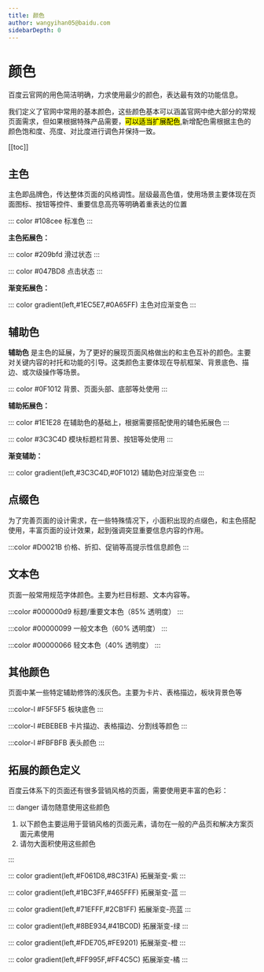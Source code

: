 ```yaml
---
title: 颜色
author: wangyihan05@baidu.com
sidebarDepth: 0
---
```


# 颜色
百度云官网的用色简洁明确，力求使用最少的颜色，表达最有效的功能信息。

我们定义了官网中常用的基本颜色，这些颜色基本可以涵盖官网中绝大部分的常规页面需求，但如果根据特殊产品需要，<mark>可以适当扩展配色</mark>,新增配色需根据主色的颜色饱和度、亮度、对比度进行调色并保持一致。


[[toc]]

## 主色

主色即品牌色，传达整体页面的风格调性。层级最高色值，使用场景主要体现在页面图标、按钮等控件、重要信息高亮等明确着重表达的位置

::: color #108cee
标准色
:::

**主色拓展色：**
<div class="wrp">
::: color #209bfd
滑过状态
:::

::: color #047BD8
点击状态
:::
</div>

**渐变拓展色：**

<div class="wrp" id="gra-0">

::: color gradient(left,#1EC5E7,#0A65FF)
主色对应渐变色
:::

</div>

## 辅助色

**辅助色** 是主色的延展，为了更好的展现页面风格做出的和主色互补的颜色。主要对关键内容的衬托和功能的引导。这类颜色主要体现在导航框架、背景底色、描边、或次级操作等场景。


::: color #0F1012
背景、页面头部、底部等处使用
:::

**辅助拓展色：**
<div class="wrp">
::: color #1E1E28
在辅助色的基础上，根据需要搭配使用的辅色拓展色
:::

::: color #3C3C4D
模块标题栏背景、按钮等处使用
:::
</div>

<div class="wrp" id="gra-1">

**渐变辅助：**

::: color gradient(left,#3C3C4D,#0F1012)
辅助色对应渐变色
:::

</div>

## 点缀色

为了完善页面的设计需求，在一些特殊情况下，小面积出现的点缀色，和主色搭配使用，丰富页面的设计效果，起到强调突显重要信息内容的作用。

:::color #D0021B
价格、折扣、促销等高提示性信息颜色
:::

## 文本色

页面一般常用规范字体颜色。主要为栏目标题、文本内容等。

:::color #000000d9
标题/重要文本色（85% 透明度）
:::

:::color #00000099
一般文本色（60% 透明度）
:::

:::color #00000066
轻文本色（40% 透明度）
:::

## 其他颜色

页面中某一些特定辅助修饰的浅灰色。主要为卡片、表格描边，板块背景色等

:::color-l #F5F5F5
板块底色
:::

:::color-l #EBEBEB
卡片描边、表格描边、分割线等颜色
:::

:::color-l #FBFBFB
表头颜色
:::

## 拓展的颜色定义

百度云体系下的页面还有很多营销风格的页面，需要使用更丰富的色彩：

::: danger 请勿随意使用这些颜色

1. 以下颜色主要运用于营销风格的页面元素，请勿在一般的产品页和解决方案页面元素使用
2. 请勿大面积使用这些颜色

:::

<div class="wrp" id="gra-5">

::: color gradient(left,#F061D8,#8C31FA)
拓展渐变-紫
:::

</div>

<div class="wrp" id="gra-4">

::: color gradient(left,#1BC3FF,#465FFF)
拓展渐变-蓝
:::

</div>

<div class="wrp" id="gra-2">

::: color gradient(left,#71EFFF,#2CB1FF)
拓展渐变-亮蓝
:::

</div>


<div class="wrp" id="gra-7">

::: color gradient(left,#8BE934,#41BC0D)
拓展渐变-绿
:::

</div>

<div class="wrp" id="gra-6">

::: color gradient(left,#FDE705,#FE9201)
拓展渐变-橙
:::

</div>

<div class="wrp" id="gra-3">

::: color gradient(left,#FF995F,#FF4C5C)
拓展渐变-橘
:::

</div>

<style>
#gra-0 .colorBox{
  background: -webkit-linear-gradient(left,#1EC5E7,#0A65FF);
}

#gra-1 .colorBox{
  background: -webkit-linear-gradient(left,#3C3C4D,#0F1012);
}

#gra-2 .colorBox{
  background: -webkit-linear-gradient(left,#71EFFF,#2CB1FF);
}

#gra-3 .colorBox{
  background: -webkit-linear-gradient(left,#FF995F,#FF4C5C);
}

#gra-4 .colorBox{
  background: -webkit-linear-gradient(left,#1BC3FF,#465FFF);
}

#gra-5 .colorBox{
  background: -webkit-linear-gradient(left,#F061D8,#8C31FA);
}

#gra-6 .colorBox{
  background: -webkit-linear-gradient(left,#FDE705,#FE9201);
}

#gra-7 .colorBox{
  background: -webkit-linear-gradient(left,#8BE934,#41BC0D);
}



#color-108cee:before{
  background:#108cee;
}

</style>